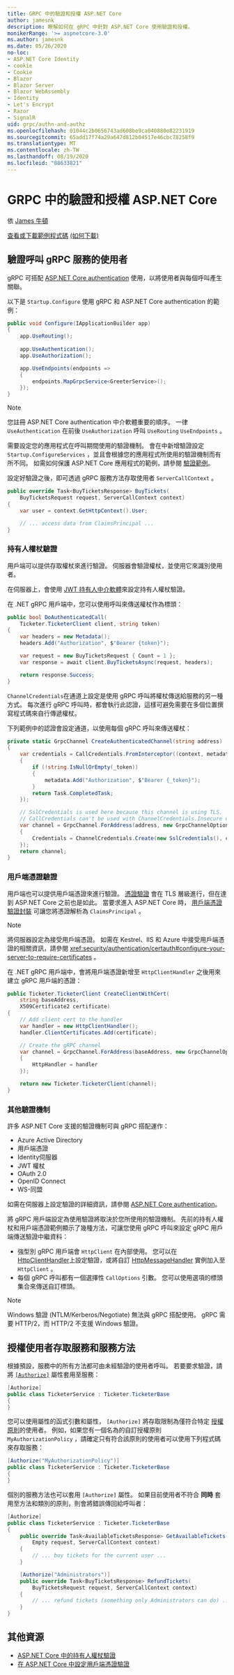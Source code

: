 ```yaml
---
title: GRPC 中的驗證和授權 ASP.NET Core
author: jamesnk
description: 瞭解如何在 gRPC 中針對 ASP.NET Core 使用驗證和授權。
monikerRange: '>= aspnetcore-3.0'
ms.author: jamesnk
ms.date: 05/26/2020
no-loc:
- ASP.NET Core Identity
- cookie
- Cookie
- Blazor
- Blazor Server
- Blazor WebAssembly
- Identity
- Let's Encrypt
- Razor
- SignalR
uid: grpc/authn-and-authz
ms.openlocfilehash: 01044c2b0656743ad608be9ca040880e82231919
ms.sourcegitcommit: 65add17f74a29a647d812b04517e46cbc78258f9
ms.translationtype: MT
ms.contentlocale: zh-TW
ms.lasthandoff: 08/19/2020
ms.locfileid: "88633821"
---
```

# <a name="authentication-and-authorization-in-grpc-for-aspnet-core"></a>GRPC 中的驗證和授權 ASP.NET Core

依 [James 牛頓](https://twitter.com/jamesnk)

[查看或下載範例程式碼](https://github.com/dotnet/AspNetCore.Docs/tree/master/aspnetcore/grpc/authn-and-authz/sample/) [ (如何下載) ](xref:index#how-to-download-a-sample)

## <a name="authenticate-users-calling-a-grpc-service"></a>驗證呼叫 gRPC 服務的使用者

gRPC 可搭配 [ASP.NET Core authentication](xref:security/authentication/identity) 使用，以將使用者與每個呼叫產生關聯。

以下是 `Startup.Configure` 使用 gRPC 和 ASP.NET Core authentication 的範例：

```csharp
public void Configure(IApplicationBuilder app)
{
    app.UseRouting();
    
    app.UseAuthentication();
    app.UseAuthorization();

    app.UseEndpoints(endpoints =>
    {
        endpoints.MapGrpcService<GreeterService>();
    });
}
```

> [!NOTE]
> 您註冊 ASP.NET Core authentication 中介軟體重要的順序。 一律 `UseAuthentication` 在前後 `UseAuthorization` 呼叫 `UseRouting` `UseEndpoints` 。

需要設定您的應用程式在呼叫期間使用的驗證機制。 會在中新增驗證設定 `Startup.ConfigureServices` ，並且會根據您的應用程式所使用的驗證機制而有所不同。 如需如何保護 ASP.NET Core 應用程式的範例，請參閱 [驗證範例](xref:security/authentication/samples)。

設定好驗證之後，即可透過 gRPC 服務方法存取使用者 `ServerCallContext` 。

```csharp
public override Task<BuyTicketsResponse> BuyTickets(
    BuyTicketsRequest request, ServerCallContext context)
{
    var user = context.GetHttpContext().User;

    // ... access data from ClaimsPrincipal ...
}

```

### <a name="bearer-token-authentication"></a>持有人權杖驗證

用戶端可以提供存取權杖來進行驗證。 伺服器會驗證權杖，並使用它來識別使用者。

在伺服器上，會使用 [JWT 持有人中介軟體](/dotnet/api/microsoft.extensions.dependencyinjection.jwtbearerextensions.addjwtbearer)來設定持有人權杖驗證。

在 .NET gRPC 用戶端中，您可以使用呼叫來傳送權杖作為標頭：

```csharp
public bool DoAuthenticatedCall(
    Ticketer.TicketerClient client, string token)
{
    var headers = new Metadata();
    headers.Add("Authorization", $"Bearer {token}");

    var request = new BuyTicketsRequest { Count = 1 };
    var response = await client.BuyTicketsAsync(request, headers);

    return response.Success;
}
```

`ChannelCredentials`在通道上設定是使用 gRPC 呼叫將權杖傳送給服務的另一種方式。 每次進行 gRPC 呼叫時，都會執行此認證，這樣可避免需要在多個位置撰寫程式碼來自行傳遞權杖。

下列範例中的認證會設定通道，以使用每個 gRPC 呼叫來傳送權杖：

```csharp
private static GrpcChannel CreateAuthenticatedChannel(string address)
{
    var credentials = CallCredentials.FromInterceptor((context, metadata) =>
    {
        if (!string.IsNullOrEmpty(_token))
        {
            metadata.Add("Authorization", $"Bearer {_token}");
        }
        return Task.CompletedTask;
    });

    // SslCredentials is used here because this channel is using TLS.
    // CallCredentials can't be used with ChannelCredentials.Insecure on non-TLS channels.
    var channel = GrpcChannel.ForAddress(address, new GrpcChannelOptions
    {
        Credentials = ChannelCredentials.Create(new SslCredentials(), credentials)
    });
    return channel;
}
```

### <a name="client-certificate-authentication"></a>用戶端憑證驗證

用戶端也可以提供用戶端憑證來進行驗證。 [憑證驗證](https://tools.ietf.org/html/rfc5246#section-7.4.4) 會在 TLS 層級進行，但在達到 ASP.NET Core 之前也是如此。 當要求進入 ASP.NET Core 時， [用戶端憑證驗證封裝](xref:security/authentication/certauth) 可讓您將憑證解析為 `ClaimsPrincipal` 。

> [!NOTE]
> 將伺服器設定為接受用戶端憑證。 如需在 Kestrel、IIS 和 Azure 中接受用戶端憑證的相關資訊，請參閱 <xref:security/authentication/certauth#configure-your-server-to-require-certificates> 。

在 .NET gRPC 用戶端中，會將用戶端憑證新增至 `HttpClientHandler` 之後用來建立 gRPC 用戶端的憑證：

```csharp
public Ticketer.TicketerClient CreateClientWithCert(
    string baseAddress,
    X509Certificate2 certificate)
{
    // Add client cert to the handler
    var handler = new HttpClientHandler();
    handler.ClientCertificates.Add(certificate);

    // Create the gRPC channel
    var channel = GrpcChannel.ForAddress(baseAddress, new GrpcChannelOptions
    {
        HttpHandler = handler
    });

    return new Ticketer.TicketerClient(channel);
}
```

### <a name="other-authentication-mechanisms"></a>其他驗證機制

許多 ASP.NET Core 支援的驗證機制可與 gRPC 搭配運作：

* Azure Active Directory
* 用戶端憑證
* Identity伺服器
* JWT 權杖
* OAuth 2.0
* OpenID Connect
* WS-同盟

如需在伺服器上設定驗證的詳細資訊，請參閱 [ASP.NET Core authentication](xref:security/authentication/identity)。

將 gRPC 用戶端設定為使用驗證將取決於您所使用的驗證機制。 先前的持有人權杖和用戶端憑證範例顯示了幾種方法，可讓您使用 gRPC 呼叫來設定 gRPC 用戶端傳送驗證中繼資料：

* 強型別 gRPC 用戶端會 `HttpClient` 在內部使用。 您可以在 [HttpClientHandler](/dotnet/api/system.net.http.httpclienthandler)上設定驗證，或將自訂 [HttpMessageHandler](/dotnet/api/system.net.http.httpmessagehandler) 實例加入至 `HttpClient` 。
* 每個 gRPC 呼叫都有一個選擇性 `CallOptions` 引數。 您可以使用選項的標頭集合來傳送自訂標頭。

> [!NOTE]
> Windows 驗證 (NTLM/Kerberos/Negotiate) 無法與 gRPC 搭配使用。 gRPC 需要 HTTP/2，而 HTTP/2 不支援 Windows 驗證。

## <a name="authorize-users-to-access-services-and-service-methods"></a>授權使用者存取服務和服務方法

根據預設，服務中的所有方法都可由未經驗證的使用者呼叫。 若要要求驗證，請將 [`[Authorize]`](xref:Microsoft.AspNetCore.Authorization.AuthorizeAttribute) 屬性套用至服務：

```csharp
[Authorize]
public class TicketerService : Ticketer.TicketerBase
{
}
```

您可以使用屬性的函式引數和屬性， `[Authorize]` 將存取限制為僅符合特定 [授權原則](xref:security/authorization/policies)的使用者。 例如，如果您有一個名為的自訂授權原則 `MyAuthorizationPolicy` ，請確定只有符合該原則的使用者可以使用下列程式碼來存取服務：

```csharp
[Authorize("MyAuthorizationPolicy")]
public class TicketerService : Ticketer.TicketerBase
{
}
```

個別的服務方法也可以套用 `[Authorize]` 屬性。 如果目前使用者不符合 **同時** 套用至方法和類別的原則，則會將錯誤傳回給呼叫者：

```csharp
[Authorize]
public class TicketerService : Ticketer.TicketerBase
{
    public override Task<AvailableTicketsResponse> GetAvailableTickets(
        Empty request, ServerCallContext context)
    {
        // ... buy tickets for the current user ...
    }

    [Authorize("Administrators")]
    public override Task<BuyTicketsResponse> RefundTickets(
        BuyTicketsRequest request, ServerCallContext context)
    {
        // ... refund tickets (something only Administrators can do) ..
    }
}
```

## <a name="additional-resources"></a>其他資源

* [ASP.NET Core 中的持有人權杖驗證](https://blogs.msdn.microsoft.com/webdev/2016/10/27/bearer-token-authentication-in-asp-net-core/)
* [在 ASP.NET Core 中設定用戶端憑證驗證](xref:security/authentication/certauth)
